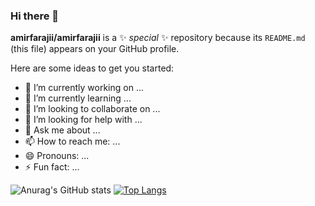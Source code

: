 ### Hi there 👋


**amirfarajii/amirfarajii** is a ✨ _special_ ✨ repository because its `README.md` (this file) appears on your GitHub profile.

Here are some ideas to get you started:

- 🔭 I’m currently working on ...
- 🌱 I’m currently learning ...
- 👯 I’m looking to collaborate on ...
- 🤔 I’m looking for help with ...
- 💬 Ask me about ...
- 📫 How to reach me: ...
- 😄 Pronouns: ...
- ⚡ Fun fact: ...

![Anurag's GitHub stats](https://github-readme-stats.vercel.app/api?username=amirfarajii&show_icons=true&count_private=true&theme=radical)
[![Top Langs](https://github-readme-stats.vercel.app/api/top-langs/?username=amirfarajii)](https://github.com/anuraghazra/github-readme-stats)
